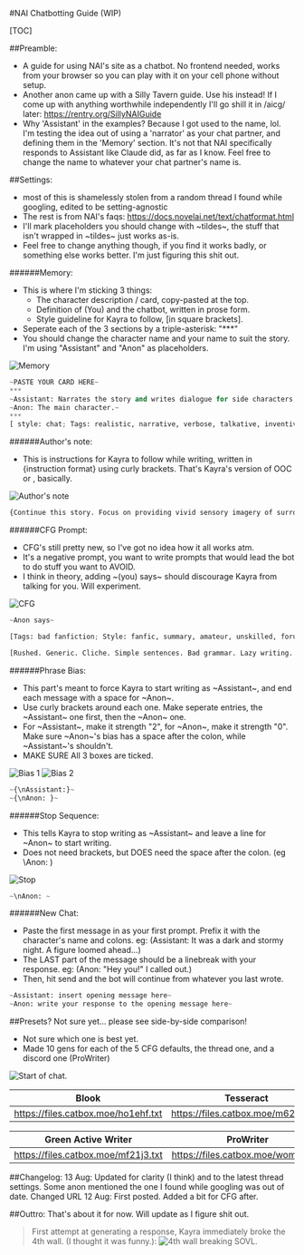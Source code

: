 #NAI Chatbotting Guide (WIP)

[TOC]

##Preamble:
- A guide for using NAI's site as a chatbot. No frontend needed, works from your browser so you can play with it on your cell phone without setup.
- Another anon came up with a Silly Tavern guide. Use his instead! If I come up with anything worthwhile independently I'll go shill it in /aicg/ later: https://rentry.org/SillyNAIGuide
- Why 'Assistant' in the examples? Because I got used to the name, lol. I'm testing the idea out of using a 'narrator' as your chat partner, and defining them in the 'Memory' section. It's not that NAI specifically responds to Assistant like Claude did, as far as I know. Feel free to change the name to whatever your chat partner's name is.

##Settings:
- most of this is shamelessly stolen from a random thread I found while googling, edited to be setting-agnostic
- The rest is from NAI's faqs: https://docs.novelai.net/text/chatformat.html
- I'll mark placeholders you should change with ~tildes~, the stuff that isn't wrapped in ~tildes~ just works as-is.
- Feel free to change anything though, if you find it works badly, or something else works better. I'm just figuring this shit out.

######Memory:
- This is where I'm sticking 3 things:
  - The character description / card, copy-pasted at the top.
  - Definition of (You) and the chatbot, written in prose form.
  - Style guideline for Kayra to follow, [in square brackets].
- Seperate each of the 3 sections by a triple-asterisk: "***"
- You should change the character name and your name to suit the story. I'm using "Assistant" and "Anon" as placeholders.

![Memory](https://files.catbox.moe/nzci0o.png)
``` python
~PASTE YOUR CARD HERE~
***
~Assistant: Narrates the story and writes dialogue for side characters, using 3rd person.~
~Anon: The main character.~
***
[ style: chat; Tags: realistic, narrative, verbose, talkative, inventive, introspective, pensive, prose, immersive, rational, accurate characterization, excellent prose, complex sentence structure and wordplay; Pov: third person; ]
```

######Author's note:
- This is instructions for Kayra to follow while writing, written in {instruction format} using curly brackets. That's Kayra's version of OOC or <mod>, basically.

![Author's note](https://files.catbox.moe/x6m7rk.png)
``` python
{Continue this story. Focus on providing vivid sensory imagery of surroundings, character appearances, and actions. Keep as true to character as possible. Emphasize each character's personality. Maintain extremely slow and realistic pacing, don't rush through scenes.}
```

######CFG Prompt:
- CFG's still pretty new, so I've got no idea how it all works atm.
- It's a negative prompt, you want to write prompts that would lead the bot to do stuff you want to AVOID.
- I think in theory, adding ~(you) says~ should discourage Kayra from talking for you. Will experiment.

![CFG](https://files.catbox.moe/9rwc0g.png)
``` python
~Anon says~

[Tags: bad fanfiction; Style: fanfic, summary, amateur, unskilled, forum post, article, bad writing, stupid, illogical, OOC, poorly written, grammar errors, terrible grammar, leetspeak, typos; Prose: bad prose, simple sentence structure, bad wordplay;]

[Rushed. Generic. Cliche. Simple sentences. Bad grammar. Lazy writing. Plain character. Inaccurate characterization. Shallow characterization. Out of character.]
```

######Phrase Bias:
- This part's meant to force Kayra to start writing as ~Assistant~, and end each message with a space for ~Anon~.
- Use curly brackets around each one. Make seperate entries, the ~Assistant~ one first, then the ~Anon~ one.
- For ~Assistant~, make it strength "2", for ~Anon~, make it strength "0". Make sure ~Anon~'s bias has a space after the colon, while ~Assistant~'s shouldn't.
- MAKE SURE All 3 boxes are ticked.

![Bias 1](https://files.catbox.moe/9kqyz1.png)
![Bias 2](https://files.catbox.moe/8bqvqk.png)
``` python
~{\nAssistant:}~
~{\nAnon: }~
```

######Stop Sequence:
- This tells Kayra to stop writing as ~Assistant~ and leave a line for ~Anon~ to start writing.
- Does not need brackets, but DOES need the space after the colon. (eg \Anon: )

![Stop](https://files.catbox.moe/my05f7.png)
``` python
~\nAnon: ~
```

######New Chat:
- Paste the first message in as your first prompt. Prefix it with the character's name and colons. eg: (Assistant: It was a dark and stormy night. A figure loomed ahead...)
- The LAST part of the message should be a linebreak with your response. eg: (Anon: "Hey you!" I called out.)
- Then, hit send and the bot will continue from whatever you last wrote.
``` python
~Assistant: insert opening message here~
~Anon: write your response to the opening message here~
```

##Presets? Not sure yet... please see side-by-side comparison!
- Not sure which one is best yet. 
- Made 10 gens for each of the 5 CFG defaults, the thread one, and a discord one (ProWriter)

![Start of chat.](https://files.catbox.moe/4osi2u.png)

| Blook | Tesseract | Blended Coffee | Pilotfish |
| :-----: | :---------: | :----------------: | :--------: |
| https://files.catbox.moe/ho1ehf.txt | https://files.catbox.moe/m62cte.txt | https://files.catbox.moe/wa8rlo.txt | https://files.catbox.moe/klo886.txt | 

| Green Active Writer | ProWriter | thread preset |
| :--------------------: | :----------: | :--------------: |
| https://files.catbox.moe/mf21j3.txt | https://files.catbox.moe/womhzf.txt | https://files.catbox.moe/mxhdls.txt |


##Changelog:
13 Aug: Updated for clarity (I think) and to the latest thread settings. Some anon mentioned the one I found while googling was out of date. Changed URL
12 Aug: First posted. Added a bit for CFG after.

##Outtro:
That's about it for now. Will update as I figure shit out.
>First attempt at generating a response, Kayra immediately broke the 4th wall. (I thought it was funny.): 
![4th wall breaking SOVL.](https://files.catbox.moe/bz96a7.png)